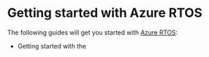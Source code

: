 # Getting started with Azure RTOS

The following guides will get you started with [Azure RTOS](https://github.com/azurertos):

* Getting started with the 
